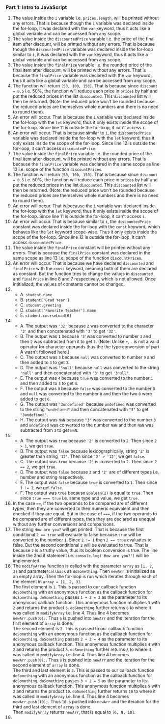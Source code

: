 ### Part 1: Intro to JavaScript
1. The value inside the ```i``` variable i.e. ```prices.length```, will be printed without any errors. That is because though the ```i``` variable was declared inside the for-loop, it was declared with the ```var``` keyword, thus it acts like a global veriable and can be accessed from any scope. 
2. The value inside the ```discountedPrice``` variable i.e. the price of the final item after discount, will be printed without any errors. That is because though the ```discountedPrice``` variable was declared inside the for-loop similar to ```i```, it was declared with the ```var``` keyword, thus it acts like a global veriable and can be accessed from any scope. 
3. The value inside the ```finalPrice``` variable i.e. the rounded price of the final item after discount, will be printed without any errors.  That is because the ```finalPrice``` variable was declared with the ```var``` keyword, thus it acts like a global variable and can be accessed from any scope. 
4. The function will return ```[50, 100, 150]```. That is because since ```discount = 0.5``` i.e. 50%, the function will reduce each price in ```prices``` by half and put the reduced prices in the list ```discounted```. This ```discounted``` list will then be returned. (Note: the reduced price won't be rounded because the reduced prices are themselves whole numbers and there is no need to round them).
5. An error will occur. That is because the ```i``` variable was declared inside the for-loop with the ```let``` keyword, thus it only exists inside the scope of the for-loop. Since line 11 is outside the for-loop, it can't access ```i```.
6. An error will occur. That is because similar to ```i```, the ```discountedPrice``` variable was declared inside the for-loop with the ```let``` keyword, thus it only exists inside the scope of the for-loop. Since line 12 is outside the for-loop, it can't access ```discountedPrice```.
7. The value inside the ```finalPrice``` variable i.e. the rounded price of the final item after discount, will be printed without any errors.  That is because the ```finalPrice``` variable was declared in the same scope as line 13 i.e. scope of the function ```discountPrices```.
8. The function will return ```[50, 100, 150]```. That is because since ```discount = 0.5``` i.e. 50%, the function will reduce each price in ```prices``` by half and put the reduced prices in the list ```discounted```. This ```discounted``` list will then be returned. (Note: the reduced price won't be rounded because the reduced prices are themselves whole numbers and there is no need to round them).
9. An error will occur. That is because the ```i``` variable was declared inside the for-loop with the ```let``` keyword, thus it only exists inside the scope of the for-loop. Since line 11 is outside the for-loop, it can't access ```i```.
10. An error will occur. That is because similar to ```i```, the ```discountedPrice``` constant was declared inside the for-loop with the ```const``` keyword, which behaves like the ```let``` keyword scope-wise. Thus it only exists inside the scope of the for-loop. Since line 12 is outside the for-loop, it can't access ```discountedPrice```.
11. The value inside the ```finalPrice``` constant will be printed without any errors.  That is because the ```finalPrice``` constant was declared in the same scope as line 13 i.e. scope of the function ```discountPrices```.
12. An error will occur. That is because we have declared ```discounted``` and ```finalPrice``` with the ```const``` keyword, meaning both of them are declared as constant. But the function tries to change the values in ```discounted``` and ```finalPrice``` in line 8 and 7 respectively, which is not allowed. Once intitialized, the values of constants cannot be changed.
13. - A. ```student.name```
    - B. ```student['Grad Year']```
    - C. ```student.greeting```
    - D. ```student['Favorite Teacher'].name```
    - E. ```student.courseLoad[0]```
14. - A. The output was ```'32'``` because ```2``` was converted to the character ```'2'``` and then concatenated with ```'3'``` to get ```'32'```.
    - B. The output was ```1``` because ```'3'```was converted to number ```3``` and then ```2``` was subtracted from it to get ```1```. (Note: Unlike ```+```, ```-``` is not a valid operator for character operands thus the the type conversion of part A wasn't followed here.)
    - C. The output was ```3``` because ```null``` was converted to number ```0``` and then added to ```3``` to get ```3```.
    - D. The output was ```'3null'``` because ```null``` was converted to the string ```'null'``` and then concatenated with ```'3'``` to get ```'3null'```.
    - E. The output was ```4``` because ```true``` was converted to the number ```1``` and then added to ```3``` to get ```4```.
    - F. The output was ```0``` because ```false``` was converted to the number ```0``` and ```null``` was converted to the number ```0``` and then the two ```0``` were added to get ```0```.
    - G. The output was ```'3undefined'``` because ```undefined``` was converted to the string ```"undefined"``` and then concatenated with ```"3"``` to get ```"3undefined"```.
    - H. The output was ```NaN``` because ```"3"``` was converted to the number ```3``` and ```undefined``` was converted to the number ```NaN``` and then ```NaN``` was subtracted from ```3``` to get ```NaN```.
15. - A. The output was ```true``` because ```'2'``` is converted to ```2```. Then since ```2 > 1```, we get ```true```.
    - B. The output was ```false``` because lexicographically, string ```'2'``` is greater than string ```'12'```. Then since ```'2' > '12'```, we get ```false```.
    - C. The output was ```true``` because ```'2'``` is converted to ```2```. Then since ```2 == 2```, we get ```true```.  
    - D. The output was ```false``` because ```2``` and ```'2'``` are of different types i.e. number and string respectively.
    - E. The output was ```false``` because ```true``` is converted to ```1```. Then since ```1 != 2```, we get ```false```.
    - F. The output was ```true``` because ```Boolean(2)``` is equal to ```true```. Then since ```true === true``` i.e. same type and value, we get ```true```.
16. In the case ```==```, if the two operands to be compared are of different types, then they are converted to their numeric equivalent and then checked if they are equal. But in the case of ```===```, if the two operands to be compared are of different types, then they are declared as unequal without any further conversions and comparisons.
17. The string ```How are you?``` will get printed. That is because the first conditional ```2 == true``` will evaluate to false because ```true``` will be converted to the number ```1```. Since ```2 != 1``` then ```2 == true``` evaluates to false. But the second conditional ```2``` will be evaluated to true. That is because ```2``` is a truthy value, thus its boolean conversion is true. The line inside the 2nd if statement i.e. ```console.log('How are you?')``` will be implemented.
19. The ```modifyArray``` function is called with the parameter ```array``` as ```[1, 2, 3]``` and parameter```callback``` as ```doSomething```. Then ```newArr``` is initialized as an empty array. Then the for-loop is run which iterates through each of the element in ```array = [1, 2, 3]```. <br> 
The first element is ```1```. This is passed to our callback function ```doSomething``` with an anonymous function as the callback function for ```doSomething```. ```doSomething``` passes ```1 + 2 = 3``` as the parameter to its anonymous callback function. This anonymous function multiplies ```3``` with ```2``` and returns the product ```6```. ```doSomething``` further returns ```6``` to where it was called in ```modifyArray``` i.e. line 4. Thus line 4 becomes ```newArr.push(6);```. Thus ```6``` is pushed into ```newArr``` and the iteration for the first element of ```array``` is done. <br> 
The second element is ```2```. This is passed to our callback function ```doSomething``` with an anonymous function as the callback function for ```doSomething```. ```doSomething``` passes ```2 + 2 = 4``` as the parameter to its anonymous callback function. This anonymous function multiplies ```4``` with ```2``` and returns the product ```8```. ```doSomething``` further returns ```8``` to where it was called in ```modifyArray``` i.e. line 4. Thus line 4 becomes ```newArr.push(8);```. Thus ```8``` is pushed into ```newArr``` and the iteration for the second element of ```array``` is done. <br>
The third and last element is ```3```. This is passed to our callback function ```doSomething``` with an anonymous function as the callback function for ```doSomething```. ```doSomething``` passes ```3 + 2 = 5``` as the parameter to its anonymous callback function. This anonymous function multiplies ```5``` with ```2``` and returns the product ```10```. ```doSomething``` further returns ```10``` to where it was called in ```modifyArray``` i.e. line 4. Thus line 4 becomes ```newArr.push(10);```. Thus ```10``` is pushed into ```newArr``` and the iteration for the third and last element of ```array``` is done. <br>
Then ```modifyArray``` returns ```newArr```, that is equal to ```[6, 8, 10]```.
20. 
